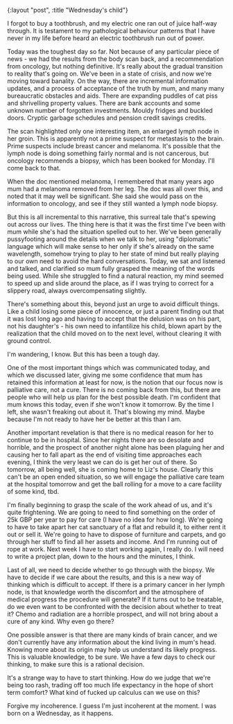 {:layout "post", :title "Wednesday's child"}

I forgot to buy a toothbrush, and my electric one ran out of juice half-way through. It is testament to my pathological behaviour patterns that I have never in my life before heard an electric toothbrush run out of power.

Today was the toughest day so far. Not because of any particular piece of news - we had the results from the body scan back, and a recommendation from oncology, but nothing definitive. It's really about the gradual transition to reality that's going on. We've been in a state of crisis, and now we're moving toward banality. On the way, there are incremental information updates, and a process of acceptance of the truth by mum, and many many bureaucratic obstacles and aids. There are expanding puddles of cat piss and shrivelling property values. There are bank accounts and some unknown number of forgotten investments. Mouldy fridges and buckled doors. Cryptic garbage schedules and pension credit savings credits.

The scan highlighted only one interesting item, an enlarged lymph node in her groin. This is apparently not a prime suspect for metastasis to the brain. Prime suspects include breast cancer and melanoma. It's possible that the lymph node is doing something fairly normal and is not cancerous, but oncology recommends a biopsy, which has been booked for Monday. I'll come back to that.

When the doc mentioned melanoma, I remembered that many years ago mum had a melanoma removed from her leg. The doc was all over this, and noted that it may well be significant. She said she would pass on the information to oncology, and see if they still wanted a lymph node biopsy.

But this is all incremental to this narrative, this surreal tale that's spewing out across our lives. The thing here is that it was the first time I've been with mum while she's had the situation spelled out to her. We've been generally pussyfooting around the details when we talk to her, using "diplomatic" language which will make sense to her only if she's already on the same wavelength, somehow trying to play to her state of mind but really playing to our own need to avoid the hard conversations. Today, we sat and listened and talked, and clarified so mum fully grasped the meaning of the words being used. While she struggled to find a natural reaction, my mind seemed to speed up and slide around the place, as if I was trying to correct for a slippery road, always overcompensating slightly.

There's something about this, beyond just an urge to avoid difficult things. Like a child losing some piece of innocence, or just a parent finding out that it was lost long ago and having to accept that the delusion was on his part, not his daughter's - his own need to infantilize his child, blown apart by the realization that the child moved on to the next level, without clearing it with ground control.

I'm wandering, I know. But this has been a tough day.

One of the most important things which was communicated today, and which we discussed later, giving me some confidence that mum has retained this information at least for now, is the notion that our focus now is palliative care, not a cure. There is no coming back from this, but there are people who will help us plan for the best possible death. I'm confident that mum knows this today, even if she won't know it tomorrow. By the time I left, she wasn't freaking out about it. That's blowing my mind. Maybe because I'm not ready to have her be better at this than I am.

Another important revelation is that there is no medical reason for her to continue to be in hospital. Since her nights there are so desolate and horrible, and the prospect of another night alone has been plaguing her and causing her to fall apart as the end of visiting time approaches each evening, I think the very least we can do is get her out of there. So tomorrow, all being well, she is coming home to Liz's house. Clearly this can't be an open ended situation, so we will engage the palliative care team at the hospital tomorrow and get the ball rolling for a move to a care facility of some kind, tbd.

I'm finally beginning to grasp the scale of the work ahead of us, and it's quite frightening. We are going to need to find something on the order of 25k GBP per year to pay for care (I have no idea for how long). We're going to have to take apart her cat sanctuary of a flat and rebuild it, to either rent it out or sell it. We're going to have to dispose of furniture and carpets, and go through her stuff to find all her assets and income. And I'm running out of rope at work. Next week I have to start working again, I really do. I will need to write a project plan, down to the hours and the minutes, I think.

Last of all, we need to decide whether to go through with the biopsy. We have to decide if we care about the results, and this is a new way of thinking which is difficult to accept. If there is a primary cancer in her lymph node, is that knowledge worth the discomfort and the atmosphere of medical progress the procedure will generate? If it turns out to be treatable, do we even want to be confronted with the decision about whether to treat it? Chemo and radiation are a horrible prospect, and will not bring about a cure of any kind. Why even go there?

One possible answer is that there are many kinds of brain cancer, and we don't currently have any information about the kind living in mum's head. Knowing more about its origin may help us understand its likely progress. This is valuable knowledge, to be sure. We have a few days to check our thinking, to make sure this is a rational decision.

It's a strange way to have to start thinking. How do we judge that we're being too rash, trading off too much life expectancy in the hope of short term comfort? What kind of fucked up calculus can we use on this?

Forgive my incoherence. I guess I'm just incoherent at the moment. I was born on a Wednesday, as it happens.